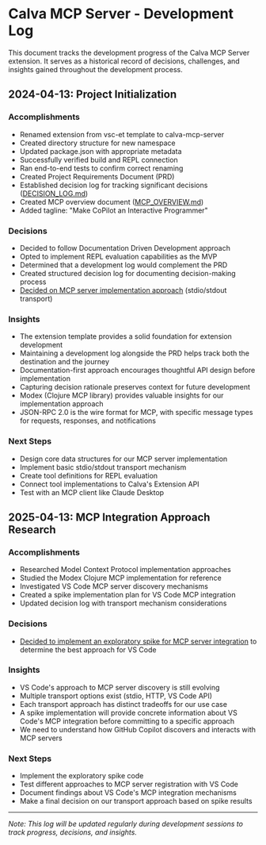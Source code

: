 # Calva MCP Server - Development Log

This document tracks the development progress of the Calva MCP Server extension. It serves as a historical record of decisions, challenges, and insights gained throughout the development process.

## 2024-04-13: Project Initialization

### Accomplishments
- Renamed extension from vsc-et template to calva-mcp-server
- Created directory structure for new namespace
- Updated package.json with appropriate metadata
- Successfully verified build and REPL connection
- Ran end-to-end tests to confirm correct renaming
- Created Project Requirements Document (PRD)
- Established decision log for tracking significant decisions ([DECISION_LOG.md](./DECISION_LOG.md))
- Created MCP overview document ([MCP_OVERVIEW.md](./MCP_OVERVIEW.md))
- Added tagline: "Make CoPilot an Interactive Programmer"

### Decisions
- Decided to follow Documentation Driven Development approach
- Opted to implement REPL evaluation capabilities as the MVP
- Determined that a development log would complement the PRD
- Created structured decision log for documenting decision-making process
- [Decided on MCP server implementation approach](./DECISION_LOG.md#2025-04-13-mcp-server-implementation-approach) (stdio/stdout transport)

### Insights
- The extension template provides a solid foundation for extension development
- Maintaining a development log alongside the PRD helps track both the destination and the journey
- Documentation-first approach encourages thoughtful API design before implementation
- Capturing decision rationale preserves context for future development
- Modex (Clojure MCP library) provides valuable insights for our implementation approach
- JSON-RPC 2.0 is the wire format for MCP, with specific message types for requests, responses, and notifications

### Next Steps
- Design core data structures for our MCP server implementation
- Implement basic stdio/stdout transport mechanism
- Create tool definitions for REPL evaluation
- Connect tool implementations to Calva's Extension API
- Test with an MCP client like Claude Desktop

## 2025-04-13: MCP Integration Approach Research

### Accomplishments
- Researched Model Context Protocol implementation approaches
- Studied the Modex Clojure MCP implementation for reference
- Investigated VS Code MCP server discovery mechanisms
- Created a spike implementation plan for VS Code MCP integration
- Updated decision log with transport mechanism considerations

### Decisions
- [Decided to implement an exploratory spike for MCP server integration](./DECISION_LOG.md#2025-04-13-mcp-server-integration-approach-for-vs-code) to determine the best approach for VS Code

### Insights
- VS Code's approach to MCP server discovery is still evolving
- Multiple transport options exist (stdio, HTTP, VS Code API)
- Each transport approach has distinct tradeoffs for our use case
- A spike implementation will provide concrete information about VS Code's MCP integration before committing to a specific approach
- We need to understand how GitHub Copilot discovers and interacts with MCP servers

### Next Steps
- Implement the exploratory spike code
- Test different approaches to MCP server registration with VS Code
- Document findings about VS Code's MCP integration mechanisms
- Make a final decision on our transport approach based on spike results

---
*Note: This log will be updated regularly during development sessions to track progress, decisions, and insights.*